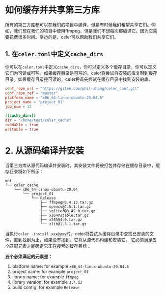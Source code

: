 # 如何缓存并共享第三方库

所有的第三方库都可以在我们的项目中编译，但是有时候我们希望共享它们。例如，我们想在我们的项目中使用ffmpeg，但是我们不想每次都编译它，因为它需要花费很多时间。幸运的是，celer可以帮助我们共享它们。

## 1. 在`celer.toml`中定义`cache_dirs`

你可以在`celer.toml`中定义`cache_dirs`，你可以定义多个缓存目录，你可以定义它们为可读或可写。如果缓存目录是可写的，celer将尝试将安装的库复制到缓存目录。如果缓存目录是可读的，celer将首先尝试在缓存目录中找到安装的库。

```toml
conf_repo_url = "https://gitee.com/phil-zhang/celer_conf.git"
conf_repo_ref = "master"
platform_name = "x86_64-linux-ubuntu-20.04.5"
project_name = "project_01"
job_num = 32

[[cache_dirs]]
dir = "/home/test/celer_cache"
readable = true
writable = true
```

# 2. 从源码编译并安装

当第三方库从源代码编译并安装时，其安装文件将被打包并存储在缓存目录中，缓存目录将如下所示：

```
mnt
└── celer_cache
    └── x86_64-linux-ubuntu-20.04
        └── project_01
            └── Release
                ├── ffmpeg@3.4.13.tar.gz
                ├── opencv@4.5.1.tar.gz
                ├── sqlite3@3.49.0.tar.gz
                ├── x264@stable.tar.gz
                ├── x265@4.0.tar.gz
                └── zlib@1.3.1.tar.gz
```

当执行`celer -install xxx@yyy`时，celer将尝试从缓存目录中查找已安装的文件，直到找到为止，如果没有找到，它将从源代码构建和安装它。
它必须满足五个匹配元素才能确定它正在搜索的缓存目标：

**五个必须满足的元素是：**

1. platform name: for example `x86_64-linux-ubuntu-20.04.5`
2. project name: for example `project_01`
3. library name: for example `ffmpeg`
4. library version: for example `3.4.13`
5. build config: for example `Release`